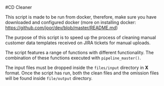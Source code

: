 #CD Cleaner

This script is made to be run from docker, therefore, make sure you have
downloaded and configured docker (more on installing docker:
https://github.com/joor/dev/blob/master/README.md)

The purpose of this script is to speed up the process of cleaning manual
customer data templates received on JIRA tickets for manual uploads.

The script features a range of functions with different functionality.
The combination of these functions executed with `pipeline_master()`.

The input files must be dropped inside the `files/input` directory in **X** 
format. Once the script has run, both the clean files and the omission files
will be found inside  `file/output` directory.
